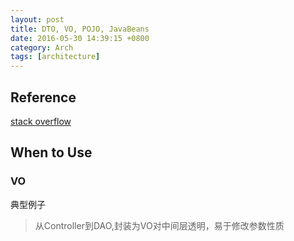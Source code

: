 ```yaml
---
layout: post
title: DTO, VO, POJO, JavaBeans
date: 2016-05-30 14:39:15 +0800
category: Arch
tags: [architecture]
---
```


## Reference

[stack overflow](http://stackoverflow.com/questions/1612334/difference-between-dto-vo-pojo-javabeans)

## When to **Use**

### VO

典型例子

> 从Controller到DAO,封装为VO对中间层透明，易于修改参数性质

